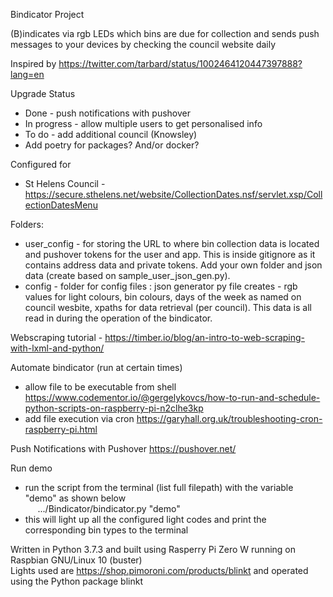 Bindicator Project

(B)indicates via rgb LEDs which bins are due for collection and sends push messages to your devices by checking the council website daily

Inspired by https://twitter.com/tarbard/status/1002464120447397888?lang=en

Upgrade Status
* Done - push notifications with pushover
* In progress - allow multiple users to get personalised info
* To do - add additional council (Knowsley)
* Add poetry for packages? And/or docker?

Configured for
* St Helens Council - https://secure.sthelens.net/website/CollectionDates.nsf/servlet.xsp/CollectionDatesMenu

Folders:

* user_config - for storing the URL to where bin collection data is located and pushover tokens for the user and app. This is inside gitignore as it contains address data and private tokens. Add your own folder and json data (create based on sample_user_json_gen.py).
* config - folder for config files : json generator py file creates - rgb values for light colours, bin colours, days of the week as named on council wesbite, xpaths for data retrieval (per council). This data is all read in during the operation of the bindicator.

Webscraping tutorial - https://timber.io/blog/an-intro-to-web-scraping-with-lxml-and-python/

Automate bindicator (run at certain times)
* allow file to be executable from shell https://www.codementor.io/@gergelykovcs/how-to-run-and-schedule-python-scripts-on-raspberry-pi-n2clhe3kp
* add file execution via cron https://garyhall.org.uk/troubleshooting-cron-raspberry-pi.html

Push Notifications with Pushover
https://pushover.net/

Run demo
* run the script from the terminal (list full filepath) with the variable "demo" as shown below </br>
&nbsp;&nbsp;&nbsp;&nbsp; .../Bindicator/bindicator.py "demo" 
* this will light up all the configured light codes and print the corresponding bin types to the terminal

Written in Python 3.7.3 and built using Rasperry Pi Zero W running on Raspbian GNU/Linux 10 (buster) </br>
Lights used are https://shop.pimoroni.com/products/blinkt and operated using the Python package blinkt
